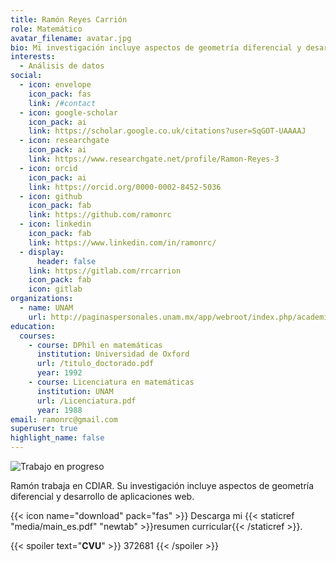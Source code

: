 ```yaml
---
title: Ramón Reyes Carrión
role: Matemático
avatar_filename: avatar.jpg
bio: Mi investigación incluye aspectos de geometría diferencial y desarrollo de aplicaciones.
interests:
  - Análisis de datos
social:
  - icon: envelope
    icon_pack: fas
    link: /#contact
  - icon: google-scholar
    icon_pack: ai
    link: https://scholar.google.co.uk/citations?user=SqGOT-UAAAAJ
  - icon: researchgate
    icon_pack: ai
    link: https://www.researchgate.net/profile/Ramon-Reyes-3
  - icon: orcid
    icon_pack: ai
    link: https://orcid.org/0000-0002-8452-5036
  - icon: github
    icon_pack: fab
    link: https://github.com/ramonrc
  - icon: linkedin
    icon_pack: fab
    link: https://www.linkedin.com/in/ramonrc/
  - display:
      header: false
    link: https://gitlab.com/rrcarrion
    icon_pack: fab
    icon: gitlab
organizations:
  - name: UNAM
    url: http://paginaspersonales.unam.mx/app/webroot/index.php/academicos/datosContacto/alias:ramonreyescarrion
education:
  courses:
    - course: DPhil en matemáticas
      institution: Universidad de Oxford
      url: /titulo_doctorado.pdf
      year: 1992
    - course: Licenciatura en matemáticas
      institution: UNAM
      url: /Licenciatura.pdf
      year: 1988
email: ramonrc@gmail.com
superuser: true
highlight_name: false
---
```

![Trabajo en progreso](/media/workinprog.png "Trabajando")

Ramón trabaja en CDIAR. Su investigación incluye aspectos de geometría diferencial y desarrollo de aplicaciones web.

{{< icon name="download" pack="fas" >}} Descarga mi {{< staticref "media/main_es.pdf" "newtab" >}}resumen curricular{{< /staticref >}}.

{{< spoiler text="__CVU__" >}}
372681
{{< /spoiler >}}
